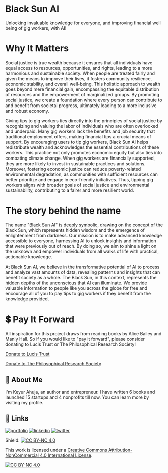 # Black Sun AI
Unlocking invaluable knowledge for everyone, and improving financial well being of gig workers, with AI!

# Why It Matters
Social justice is true wealth because it ensures that all individuals have equal access to resources, opportunities, and rights, leading to a more harmonious and sustainable society. When people are treated fairly and given the means to improve their lives, it fosters community resilience, economic stability, and overall well-being. This holistic approach to wealth goes beyond mere financial gain, encompassing the equitable distribution of resources and the empowerment of marginalized groups. By promoting social justice, we create a foundation where every person can contribute to and benefit from societal progress, ultimately leading to a more inclusive and robust economy.

Giving tips to gig workers ties directly into the principles of social justice by recognizing and valuing the labor of individuals who are often overlooked and underpaid. Many gig workers lack the benefits and job security that traditional employment offers, making financial tips a crucial means of support. By encouraging users to tip gig workers, Black Sun AI helps redistribute wealth and acknowledges the essential contributions of these workers. This practice not only promotes economic equity but also ties into combating climate change. When gig workers are financially supported, they are more likely to invest in sustainable practices and solutions. Moreover, fostering economic justice can reduce poverty-related environmental degradation, as communities with sufficient resources can better prioritize and engage in eco-friendly initiatives. Thus, tipping gig workers aligns with broader goals of social justice and environmental sustainability, contributing to a fairer and more resilient world.

# The story behind the name
The name "Black Sun AI" is deeply symbolic, drawing on the concept of the Black Sun, which represents hidden wisdom and the emergence of enlightenment from darkness. Our mission is to make advanced knowledge accessible to everyone, harnessing AI to unlock insights and information that were previously out of reach. By doing so, we aim to shine a light on the unknown and empower individuals from all walks of life with practical, actionable knowledge.

At Black Sun AI, we believe in the transformative potential of AI to process and analyze vast amounts of data, revealing patterns and insights that can benefit society as a whole. The Black Sun, in this context, represents the hidden depths of the unconscious that AI can illuminate. We provide valuable information to people like you across the globe for free and encourage all of you to pay tips to gig workers if they benefit from the knowledge provided.

# 💲 Pay It Forward
All inspiration for this project draws from reading books by Alice Bailey and Manly Hall. So if you would like to "pay it forward", please consider donating to Lucis Trust or The Philosophical Research Society!

[Donate to Lucis Trust](https://www.lucistrust.org/donate/USD)

[Donate to The Philosophical Research Society](https://givebutter.com/Ac3U1D)

## 🚀 About Me
I'm Keyur Ahuja, an author and entrepreneur. I have written 6 books and launched 15 startups and 4 nonprofits till now. You can learn more by visiting my profile.


## 🔗 Links
[![portfolio](https://img.shields.io/badge/my_portfolio-000?style=for-the-badge&logo=ko-fi&logoColor=white)](https://keyurahuja.com/)
[![linkedin](https://img.shields.io/badge/linkedin-0A66C2?style=for-the-badge&logo=linkedin&logoColor=white)](https://www.linkedin.com/in/keyur-ahuja/)
[![twitter](https://img.shields.io/badge/twitter-1DA1F2?style=for-the-badge&logo=twitter&logoColor=white)](https://twitter.com/KeyurAhuja)

Shield: [![CC BY-NC 4.0][cc-by-nc-shield]][cc-by-nc]

This work is licensed under a
[Creative Commons Attribution-NonCommercial 4.0 International License][cc-by-nc].

[![CC BY-NC 4.0][cc-by-nc-image]][cc-by-nc]

[cc-by-nc]: https://creativecommons.org/licenses/by-nc/4.0/
[cc-by-nc-image]: https://licensebuttons.net/l/by-nc/4.0/88x31.png
[cc-by-nc-shield]: https://img.shields.io/badge/License-CC%20BY--NC%204.0-lightgrey.svg
